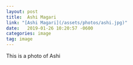 ```yaml
---
layout: post
title:  Ashi Magari
link: "[Ashi Magari](/assets/photos/ashi.jpg)"
date:   2019-01-26 10:20:57 -0600
categories: image
tag: image
---
```

This is a photo of Ashi
